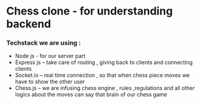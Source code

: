 # Chess clone - for understanding backend
### Techstack we are using :
- Node js  - for our server part
- Express js – take care of routing , giving back to clients and connecting clients
- Socket.io – real time connection , so that when chess piece moves we have to show the other user 
- Chess.js – we are infusing chess engine , rules ,regulations and all other logics about the moves can say that brain of our chess game




